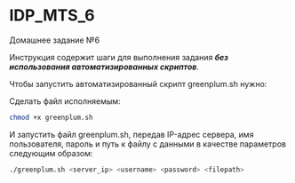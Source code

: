 # IDP_MTS_6
Домашнее задание №6

Инструкция содержит шаги для выполнения задания ***без использования автоматизированных скриптов***.

Чтобы запустить автоматизированный скрипт greenplum.sh нужно:

Сделать файл исполняемым:
```bash
chmod +x greenplum.sh
```
И запустить файл greenplum.sh, передав IP-адрес сервера, имя пользователя, пароль и путь к файлу с данными в качестве параметров следующим образом:
```bash
./greenplum.sh <server_ip> <username> <password> <filepath>
```
